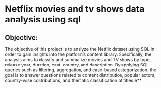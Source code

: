 # Netflix movies and tv shows data analysis using sql


## Objective:
The objective of this project is to analyze the Netflix dataset using SQL in order to gain insights into the platform’s content library. Specifically, the analysis aims to classify and summarize movies and TV shows by type, release year, duration, cast, country, and description. By applying SQL queries such as filtering, aggregation, and case-based categorization, the goal is to answer questions related to content distribution, popular actors, country-wise contributions, and thematic classification of titles.e**
